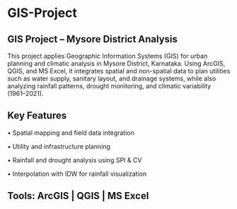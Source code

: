 # GIS-Project
## GIS Project – Mysore District Analysis

This project applies Geographic Information Systems (GIS) for urban planning and climatic analysis in Mysore District, Karnataka. Using ArcGIS, QGIS, and MS Excel, it integrates spatial and non-spatial data to plan utilities such as water supply, sanitary layout, and drainage systems, while also analyzing rainfall patterns, drought monitoring, and climatic variability (1961–2021).

## Key Features

• Spatial mapping and field data integration

• Utility and infrastructure planning

• Rainfall and drought analysis using SPI & CV

• Interpolation with IDW for rainfall visualization

## Tools: ArcGIS | QGIS | MS Excel

